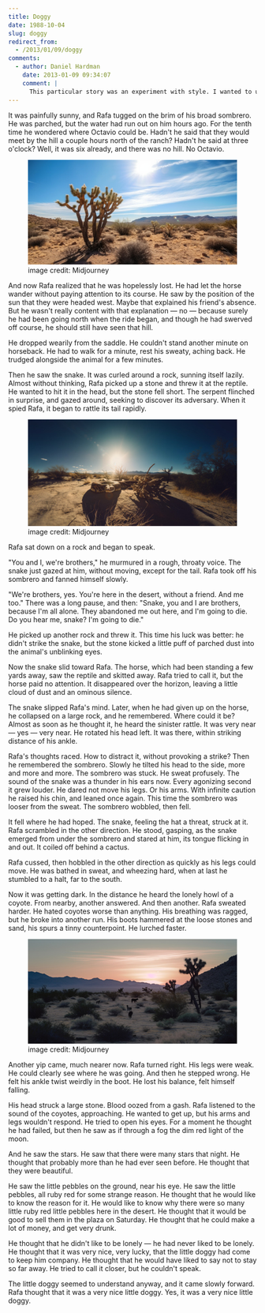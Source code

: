 ```yaml
---
title: Doggy
date: 1988-10-04
slug: doggy
redirect_from:
  - /2013/01/09/doggy
comments:
  - author: Daniel Hardman
    date: 2013-01-09 09:34:07
    comment: |
      This particular story was an experiment with style. I wanted to use irony and voice in fresh ways. I think it turned out pretty well, although the bleak ending is not my favorite.
---
```

It was painfully sunny, and Rafa tugged on the brim of his broad sombrero. He was parched, but the water had run out on him hours ago. For the tenth time he wondered where Octavio could be. Hadn't he said that they would meet by the hill a couple hours north of the ranch? Hadn't he said at three o'clock? Well, it was six already, and there was no hill. No Octavio.

<figure><img alt="desert" src="assets/desert.jpg" /><figcaption>image credit: Midjourney</figcaption></figure>

And now Rafa realized that he was hopelessly lost. He had let the horse wander without paying attention to its course. He saw by the position of the sun that they were headed west. Maybe that explained his friend's absence. But he wasn't really content with that explanation &mdash; no &mdash; because surely he had been going north when the ride began, and though he had swerved off course, he should still have seen that hill.

He dropped wearily from the saddle. He couldn't stand another minute on horseback. He had to walk for a minute, rest his sweaty, aching back. He trudged alongside the animal for a few minutes.

Then he saw the snake. It was curled around a rock, sunning itself lazily. Almost without thinking, Rafa picked up a stone and threw it at the reptile. He wanted to hit it in the head, but the stone fell short. The serpent flinched in surprise, and gazed around, seeking to discover its adversary. When it spied Rafa, it began to rattle its tail rapidly.

<figure><img alt="rattlesnake" src="assets/rattlesnake.jpg" /><figcaption>image credit: Midjourney</figcaption></figure>

Rafa sat down on a rock and began to speak.

"You and I, we're brothers," he murmured in a rough, throaty voice. The snake just gazed at him, without moving, except for the tail. Rafa took off his sombrero and fanned himself slowly.

"We're brothers, yes. You're here in the desert, without a friend. And me too." There was a long pause, and then: "Snake, you and I are brothers, because I'm all alone. They abandoned me out here, and I'm going to die. Do you hear me, snake? I'm going to die."

He picked up another rock and threw it. This time his luck was better: he didn't strike the snake, but the stone kicked a little puff of parched dust into the animal's unblinking eyes.

Now the snake slid toward Rafa. The horse, which had been standing a few yards away, saw the reptile and skitted away. Rafa tried to call it, but the horse paid no attention. It disappeared over the horizon, leaving a little cloud of dust and an ominous silence.

The snake slipped Rafa's mind. Later, when he had given up on the horse, he collapsed on a large rock, and he remembered. Where could it be? Almost as soon as he thought it, he heard the sinister rattle. It was very near &mdash; yes &mdash; very near. He rotated his head left. It was there, within striking distance of his ankle.

Rafa's thoughts raced. How to distract it, without provoking a strike? Then he remembered the sombrero. Slowly he tilted his head to the side, more and more and more. The sombrero was stuck. He sweat profusely. The sound of the snake was a thunder in his ears now. Every agonizing second it grew louder. He dared not move his legs. Or his arms. With infinite caution he raised his chin, and leaned once again. This time the sombrero was looser from the sweat. The sombrero wobbled, then fell.

It fell where he had hoped. The snake, feeling the hat a threat, struck at it. Rafa scrambled in the other direction. He stood, gasping, as the snake emerged from under the sombrero and stared at him, its tongue flicking in and out. It coiled off behind a cactus.

Rafa cussed, then hobbled in the other direction as quickly as his legs could move. He was bathed in sweat, and wheezing hard, when at last he stumbled to a halt, far to the south.

Now it was getting dark. In the distance he heard the lonely howl of a coyote. From nearby, another answered. And then another. Rafa sweated harder. He hated coyotes worse than anything. His breathing was ragged, but he broke into another run. His boots hammered at the loose stones and sand, his spurs a tinny counterpoint. He lurched faster.

<figure><img alt="coyotes" src="assets/coyotes.jpg" /><figcaption>image credit: Midjourney</figcaption></figure>

Another yip came, much nearer now. Rafa turned right. His legs were weak. He could clearly see where he was going. And then he stepped wrong. He felt his ankle twist weirdly in the boot. He lost his balance, felt himself falling.

His head struck a large stone. Blood oozed from a gash. Rafa listened to the sound of the coyotes, approaching. He wanted to get up, but his arms and legs wouldn't respond. He tried to open his eyes. For a moment he thought he had failed, but then he saw as if through a fog the dim red light of the moon.

And he saw the stars. He saw that there were many stars that night. He thought that probably more than he had ever seen before. He thought that they were beautiful.

He saw the little pebbles on the ground, near his eye. He saw the little pebbles, all ruby red for some strange reason. He thought that he would like to know the reason for it. He would like to know why there were so many little ruby red little pebbles here in the desert. He thought that it would be good to sell them in the plaza on Saturday. He thought that he could make a lot of money, and get very drunk.

He thought that he didn't like to be lonely &mdash; he had never liked to be lonely. He thought that it was very nice, very lucky, that the little doggy had come to keep him company. He thought that he would have liked to say not to stay so far away. He tried to call it closer, but he couldn't speak.

The little doggy seemed to understand anyway, and it came slowly forward. Rafa thought that it was a very nice little doggy. Yes, it was a very nice little doggy.
